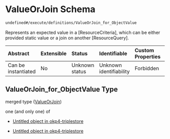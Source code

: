 # ValueOrJoin Schema

```txt
undefined#/execute/definitions/ValueOrJoin_for_ObjectValue
```

Represents an expected value in a \[ResourceCriteria], which can be either provided static value or a join on another \[ResourceQuery].

| Abstract            | Extensible | Status         | Identifiable            | Custom Properties | Additional Properties | Access Restrictions | Defined In                                                                     |
| :------------------ | :--------- | :------------- | :---------------------- | :---------------- | :-------------------- | :------------------ | :----------------------------------------------------------------------------- |
| Can be instantiated | No         | Unknown status | Unknown identifiability | Forbidden         | Allowed               | none                | [okp4-triplestore.json\*](schema/okp4-triplestore.json "open original schema") |

## ValueOrJoin\_for\_ObjectValue Type

merged type ([ValueOrJoin](okp4-triplestore-executemsg-definitions-valueorjoin.md))

one (and only one) of

*   [Untitled object in okp4-triplestore](okp4-triplestore-executemsg-definitions-valueorjoin-oneof-0.md "check type definition")

*   [Untitled object in okp4-triplestore](okp4-triplestore-executemsg-definitions-valueorjoin-oneof-1.md "check type definition")
